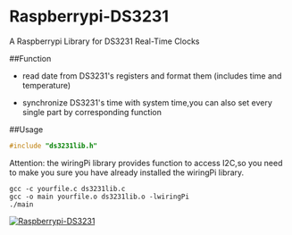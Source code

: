 # Raspberrypi-DS3231
 A Raspberrypi Library for DS3231 Real-Time Clocks

##Function

* read date from DS3231's registers and format them (includes time and temperature)

* synchronize DS3231's time with system time,you can also set every single part by corresponding function

##Usage
```c
#include "ds3231lib.h"
```
Attention: the wiringPi library provides function to access I2C,so you need to make you sure you have already installed the wiringPi library.
```shell
gcc -c yourfile.c ds3231lib.c
gcc -o main yourfile.o ds3231lib.o -lwiringPi
./main
```
[![Raspberrypi-DS3231](https://img.shields.io/badge/readme%20style-standard-brightgreen.svg?style=flat-square)](https://github.com/Nexround/Raspberrypi-DS3231)
